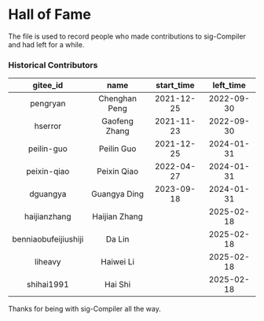 # Hall of Fame

The file is used to record people who made contributions to sig-Compiler and had left for a while.

### Historical Contributors
| gitee_id | name | start_time | left_time |
| :---: | :---: | :---: | :---: |
| pengryan | Chenghan Peng | 2021-12-25 | 2022-09-30 |
| hserror  | Gaofeng Zhang | 2021-11-23 | 2022-09-30 |
| peilin-guo | Peilin Guo  | 2021-12-25 | 2024-01-31 |
| peixin-qiao | Peixin Qiao | 2022-04-27 | 2024-01-31 |
| dguangya | Guangya Ding | 2023-09-18 | 2024-01-31 |
| haijianzhang | Haijian Zhang | | 2025-02-18 |
| benniaobufeijiushiji | Da Lin | | 2025-02-18 |
| liheavy | Haiwei Li | | 2025-02-18 |
| shihai1991 | Hai Shi | | 2025-02-18 |

Thanks for being with sig-Compiler all the way.
